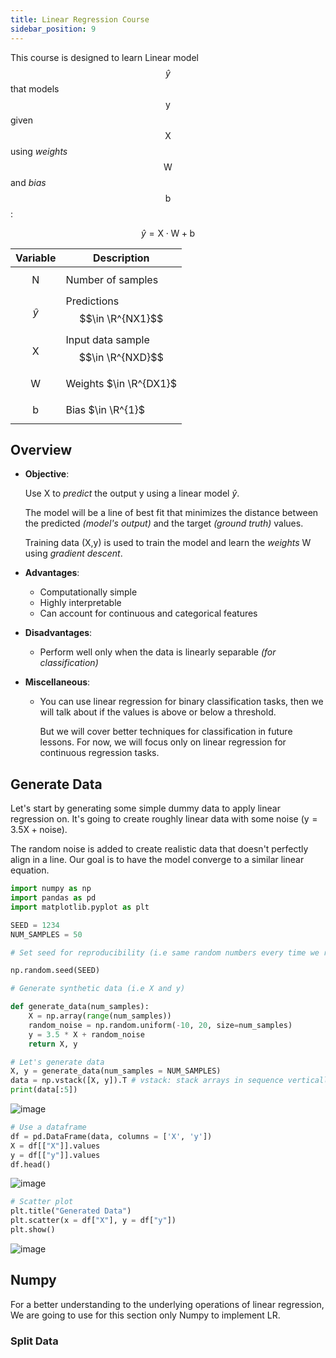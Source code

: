 ```yaml
---
title: Linear Regression Course
sidebar_position: 9
---
```


This course is designed to learn Linear model $$\hat{y}$$ that models $$\text{y}$$ given $$\text{X}$$ using _weights_ $$\text{W}$$ and _bias_ $$\text{b}$$:

$$
\hat{y} = \text{X} \cdot \text{W} + \text{b}
$$

| Variable     | Description                        |
| ------------ | ---------------------------------- |
| $$\text{N}$$ | Number of samples                  |
| $$\hat{y}$$  | Predictions $$\in \R^{NX1}$$       |
| $$\text{X}$$ | Input data sample $$\in \R^{NXD}$$ |
| $$\text{W}$$ | Weights $\in \R^{DX1}$             |
| $$\text{b}$$ | Bias $\in \R^{1}$                  |

## Overview

- **Objective**:

  Use $\text{X}$ to _predict_ the output $\text{y}$ using a linear model $\hat{y}$.

  The model will be a line of best fit that minimizes the distance between the predicted _(model's output)_ and the target _(ground truth)_ values.

  Training data $\lparen\text{X,y}\rparen$ is used to train the model and learn the _weights_ $\text{W}$ using _gradient descent_.

- **Advantages**:

  - Computationally simple
  - Highly interpretable
  - Can account for continuous and categorical features

- **Disadvantages**:

  - Perform well only when the data is linearly separable _(for classification)_

- **Miscellaneous**:

  - You can use linear regression for binary classification tasks, then we will talk about if the values is above or below a threshold.

    But we will cover better techniques for classification in future lessons. For now, we will focus only on linear regression for continuous regression tasks.

## Generate Data

Let's start by generating some simple dummy data to apply linear regression on. It's going to create roughly linear data with some noise $\lparen\text{y} = 3.5\text{X} + \text{noise}\rparen$.

The random noise is added to create realistic data that doesn't perfectly align in a line. Our goal is to have the model converge to a similar linear equation.

```python title="main.py"
import numpy as np
import pandas as pd
import matplotlib.pyplot as plt

SEED = 1234
NUM_SAMPLES = 50
```

```python title="main.py"
# Set seed for reproducibility (i.e same random numbers every time we run the script)

np.random.seed(SEED)
```

```python title="main.py"
# Generate synthetic data (i.e X and y)

def generate_data(num_samples):
    X = np.array(range(num_samples))
    random_noise = np.random.uniform(-10, 20, size=num_samples)
    y = 3.5 * X + random_noise
    return X, y
```

```python title="main.py"
# Let's generate data
X, y = generate_data(num_samples = NUM_SAMPLES)
data = np.vstack([X, y]).T # vstack: stack arrays in sequence vertically (row wise), .T: transpose
print(data[:5])
```

![image](https://user-images.githubusercontent.com/72823374/189593726-9b8c2bee-9a57-46ea-801c-1aac8f41ec52.png)

```python title="main.py"
# Use a dataframe
df = pd.DataFrame(data, columns = ['X', 'y'])
X = df[["X"]].values
y = df[["y"]].values
df.head()
```

![image](https://user-images.githubusercontent.com/72823374/189593818-b8b4b439-664a-4093-aea9-110c5693c61b.png)

```python title="main.py"
# Scatter plot
plt.title("Generated Data")
plt.scatter(x = df["X"], y = df["y"])
plt.show()
```

![image](https://user-images.githubusercontent.com/72823374/189594021-bf8171f1-ff02-4c6b-a5ca-d0ff84090b65.png)

## Numpy

For a better understanding to the underlying operations of linear regression, We are going to use for this section only Numpy to implement LR.

### Split Data
